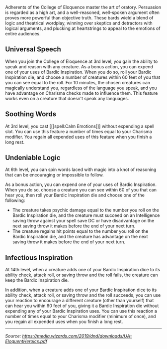 Adherents of the College of Eloquence master the art of oratory. Persuasion is regarded as a high art, and a well-reasoned, well-spoken argument often proves more powerful than objective truth. These bards wield a blend of logic and theatrical wordplay, winning over skeptics and detractors with logical arguments, and plucking at heartstrings to appeal to the emotions of entire audiences.

## Universal Speech

When you join the College of Eloquence at 3rd level, you gain the ability to speak and reason with any creature. As a bonus action, you can expend one of your uses of Bardic Inspiration. When you do so, roll your Bardic Inspiration die, and choose a number of creatures within 60 feet of you that you can see equal to the roll. For 10 minutes, the chosen creatures can magically understand you, regardless of the language you speak, and you have advantage on Charisma checks made to influence them. This feature works even on a creature that doesn't speak any languages.

## Soothing Words

At 3rd level, you cast [[[spell:Calm Emotions]]] without expending a spell slot. You can use this feature a number of times equal to your Charisma modifier. You regain all expended uses of this feature when you finish a long rest.

## Undeniable Logic

At 6th level, you can spin words laced with magic into a knot of reasoning that can be encouraging or impossible to follow.

As a bonus action, you can expend one of your uses of Bardic Inspiration. When you do so, choose a creature you can see within 60 of you that can hear you, then roll your Bardic Inspiration die and choose one of the following:

 * The creature takes psychic damage equal to the number you roll on the Bardic Inspiration die, and the creature must succeed on an Intelligence saving throw against your spell save DC or have disadvantage on the next saving throw it makes before the end of your next turn.
 * The creature regains hit points equal to the number you roll on the Bardic Inspiration die, and the creature has advantage on the next saving throw it makes before the end of your next turn.

## Infectious Inspiration

At 14th level, when a creature adds one of your Bardic Inspiration dice to its ability check, attack roll, or saving throw and the roll fails, the creature can keep the Bardic Inspiration die.

In addition, when a creature adds one of your Bardic Inspiration dice to its ability check, attack roll, or saving throw and the roll succeeds, you can use your reaction to encourage a different creature (other than yourself) that can hear you within 60 feet of you, giving it a Bardic Inspiration die without expending any of your Bardic Inspiration uses. You can use this reaction a number of times equal to your Charisma modifier (minimum of once), and you regain all expended uses when you finish a long rest.

----

*Source: <https://media.wizards.com/2019/dnd/downloads/UA-EloquentHeroics.pdf>*

